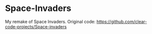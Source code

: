 # Space-Invaders
My remake of Space Invaders. Original code: https://github.com/clear-code-projects/Space-invaders 
